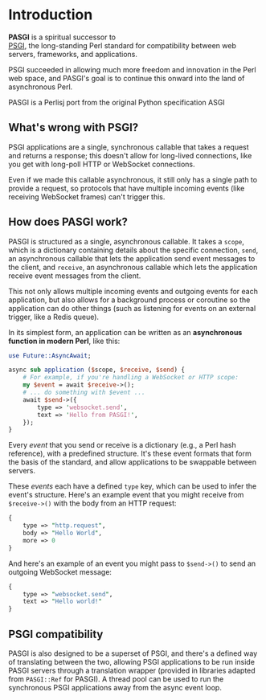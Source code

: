 # Introduction

**PASGI** is a spiritual successor to  
[PSGI](https://metacpan.org/dist/PSGI/view/PSGI.pod), the long-standing Perl
standard for compatibility between web servers, frameworks, and applications.

PSGI succeeded in allowing much more freedom and innovation in the Perl
web space, and PASGI's goal is to continue this onward into the land of
asynchronous Perl.

PASGI is a Perlisj port from the original Python specification ASGI

## What's wrong with PSGI?

PSGI applications are a single, synchronous callable that takes a request and
returns a response; this doesn't allow for long-lived connections, like you
get with long-poll HTTP or WebSocket connections.

Even if we made this callable asynchronous, it still only has a single path
to provide a request, so protocols that have multiple incoming events (like
receiving WebSocket frames) can't trigger this.

## How does PASGI work?

PASGI is structured as a single, asynchronous callable. It takes a `scope`, 
which is a dictionary containing details about the specific connection,
`send`, an asynchronous callable that lets the application send event messages
to the client, and `receive`, an asynchronous callable which lets the application
receive event messages from the client.

This not only allows multiple incoming events and outgoing events for each
application, but also allows for a background process or coroutine so the application
can do other things (such as listening for events on an external trigger, like a
Redis queue).

In its simplest form, an application can be written as an **asynchronous
function in modern Perl**, like this:

```perl
use Future::AsyncAwait;

async sub application ($scope, $receive, $send) {
    # For example, if you're handling a WebSocket or HTTP scope:
    my $event = await $receive->();
    # ... do something with $event ...
    await $send->({
        type => 'websocket.send', 
        text => 'Hello from PASGI!',
    });
}
```

Every *event* that you send or receive is a dictionary (e.g., a Perl hash reference),
with a predefined structure. It's these event formats that form the basis of the
standard, and allow applications to be swappable between servers.

These *events* each have a defined `type` key, which can be used to infer
the event's structure. Here's an example event that you might receive from
`$receive->()` with the body from an HTTP request:

```perl
{
    type => "http.request",
    body => "Hello World",
    more => 0
}
```

And here's an example of an event you might pass to `$send->()` to send an
outgoing WebSocket message:

```perl
{
    type => "websocket.send",
    text => "Hello world!"
}
```

## PSGI compatibility

PASGI is also designed to be a superset of PSGI, and there's a defined way
of translating between the two, allowing PSGI applications to be run inside
PASGI servers through a translation wrapper (provided in libraries adapted from
`PASGI::Ref` for PASGI). A thread pool can be used to run the synchronous PSGI
applications away from the async event loop.

